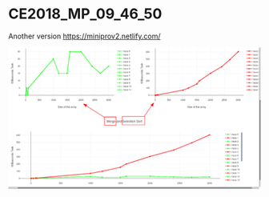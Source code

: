 # CE2018_MP_09_46_50
Another version https://miniprov2.netlify.com/



![ScreenShot](https://github.com/SantoshCode/CE2018_MP_09_46_50/blob/mpv2/miniProject%20v2.png)
